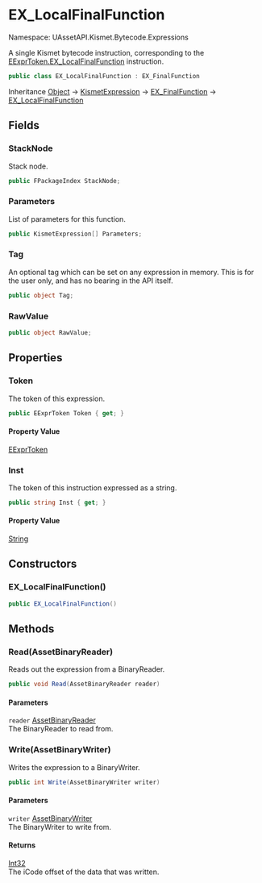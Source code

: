 # EX_LocalFinalFunction

Namespace: UAssetAPI.Kismet.Bytecode.Expressions

A single Kismet bytecode instruction, corresponding to the [EExprToken.EX_LocalFinalFunction](./uassetapi.kismet.bytecode.eexprtoken.md#ex_localfinalfunction) instruction.

```csharp
public class EX_LocalFinalFunction : EX_FinalFunction
```

Inheritance [Object](https://docs.microsoft.com/en-us/dotnet/api/system.object) → [KismetExpression](./uassetapi.kismet.bytecode.kismetexpression.md) → [EX_FinalFunction](./uassetapi.kismet.bytecode.expressions.ex_finalfunction.md) → [EX_LocalFinalFunction](./uassetapi.kismet.bytecode.expressions.ex_localfinalfunction.md)

## Fields

### **StackNode**

Stack node.

```csharp
public FPackageIndex StackNode;
```

### **Parameters**

List of parameters for this function.

```csharp
public KismetExpression[] Parameters;
```

### **Tag**

An optional tag which can be set on any expression in memory. This is for the user only, and has no bearing in the API itself.

```csharp
public object Tag;
```

### **RawValue**

```csharp
public object RawValue;
```

## Properties

### **Token**

The token of this expression.

```csharp
public EExprToken Token { get; }
```

#### Property Value

[EExprToken](./uassetapi.kismet.bytecode.eexprtoken.md)<br>

### **Inst**

The token of this instruction expressed as a string.

```csharp
public string Inst { get; }
```

#### Property Value

[String](https://docs.microsoft.com/en-us/dotnet/api/system.string)<br>

## Constructors

### **EX_LocalFinalFunction()**

```csharp
public EX_LocalFinalFunction()
```

## Methods

### **Read(AssetBinaryReader)**

Reads out the expression from a BinaryReader.

```csharp
public void Read(AssetBinaryReader reader)
```

#### Parameters

`reader` [AssetBinaryReader](./uassetapi.assetbinaryreader.md)<br>
The BinaryReader to read from.

### **Write(AssetBinaryWriter)**

Writes the expression to a BinaryWriter.

```csharp
public int Write(AssetBinaryWriter writer)
```

#### Parameters

`writer` [AssetBinaryWriter](./uassetapi.assetbinarywriter.md)<br>
The BinaryWriter to write from.

#### Returns

[Int32](https://docs.microsoft.com/en-us/dotnet/api/system.int32)<br>
The iCode offset of the data that was written.
